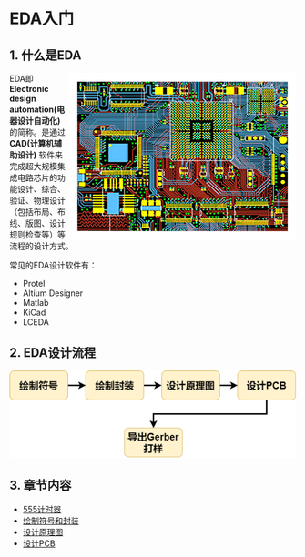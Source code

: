 # EDA入门

## 1. 什么是EDA

<img src="images/0-1.png" align="right" alt="EDA Designe"/>

EDA即 **Electronic design automation(电器设计自动化)** 的简称。是通过 **CAD(计算机辅助设计)** 软件来完成超大规模集成电路芯片的功能设计、综合、验证、物理设计（包括布局、布线、版图、设计规则检查等）等流程的设计方式。

常见的EDA设计软件有：

- Protel
- Altium Designer
- Matlab
- KiCad
- LCEDA

## 2. EDA设计流程

![EDA-Design](Images/0-2.png)

## 3. 章节内容

- [555计时器](./Chapter1.md)
- [绘制符号和封装](./Chapter2.md)
- [设计原理图](./Chapter3.md)
- [设计PCB](./Chapter4.md)
